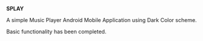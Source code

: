 <b>SPLAY</b>

A simple Music Player Android Mobile Application using Dark Color scheme. 

Basic functionality has been completed.


